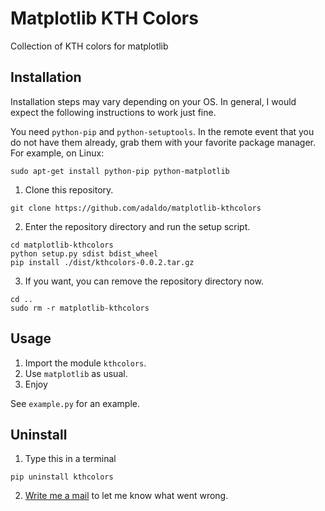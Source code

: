 # Matplotlib KTH Colors
Collection of KTH colors for matplotlib


## Installation
Installation steps may vary depending on your OS.
In general, I would expect the following instructions to work just fine.

You need `python-pip` and `python-setuptools`. In the remote event that you do not have them already, grab them with your favorite package manager.
For example, on Linux:
```
sudo apt-get install python-pip python-matplotlib
```

1. Clone this repository.

  ```
  git clone https://github.com/adaldo/matplotlib-kthcolors
  ```

2. Enter the repository directory and run the setup script.

  ```
  cd matplotlib-kthcolors
  python setup.py sdist bdist_wheel
  pip install ./dist/kthcolors-0.0.2.tar.gz
  ```

3. If you want, you can remove the repository directory now.

  ```
  cd ..
  sudo rm -r matplotlib-kthcolors
  ```


## Usage

1. Import the module `kthcolors`.
2. Use `matplotlib` as usual.
3. Enjoy

See `example.py` for an example.

## Uninstall

1. Type this in a terminal

  ```
  pip uninstall kthcolors
  ```

2. [Write me a mail](https://people.kth.se/~adaldo) to let me know what went wrong.

